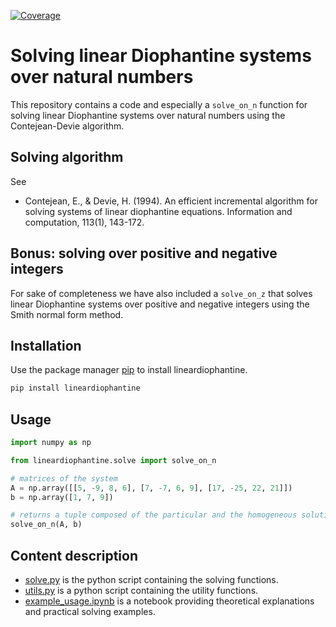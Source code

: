 [![Coverage](https://codecov.io/gh/PhilippeMeyer68/linear-diophantine/branch/main/graph/badge.svg)](https://codecov.io/gh/PhilippeMeyer68/linear-diophantine)

# **Solving linear Diophantine systems over natural numbers**

This repository contains a code and especially a ```solve_on_n``` function for solving linear Diophantine systems over natural numbers using the Contejean-Devie algorithm.

## Solving algorithm

See

- Contejean, E., & Devie, H. (1994). An efficient incremental algorithm for solving systems of linear diophantine equations. Information and computation, 113(1), 143-172.

## **Bonus: solving over positive and negative integers**

For sake of completeness we have also included a ```solve_on_z``` that solves linear Diophantine systems over positive and negative integers using the Smith normal form method.

## Installation

Use the package manager [pip](https://pip.pypa.io/en/stable/) to install lineardiophantine.

```bash
pip install lineardiophantine
```

## Usage

```python
import numpy as np

from lineardiophantine.solve import solve_on_n

# matrices of the system
A = np.array([[5, -9, 8, 6], [7, -7, 6, 9], [17, -25, 22, 21]])
b = np.array([1, 7, 9])

# returns a tuple composed of the particular and the homogeneous solutions
solve_on_n(A, b)
```

## Content description

* [solve.py](lineardiophantine/solve.py) is the python script containing the solving functions.
* [utils.py](lineardiophantine/utils.py) is a python script containing the utility functions.
* [example_usage.ipynb](lineardiophantine/examples/example_usage.ipynb) is a notebook providing theoretical explanations and practical solving examples.
